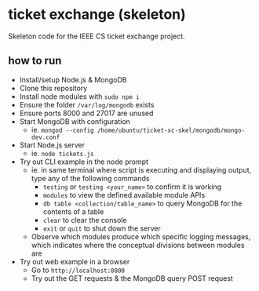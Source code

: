 # ticket exchange (skeleton)

Skeleton code for the IEEE CS ticket exchange project.

## how to run

-   Install/setup Node.js & MongoDB
-   Clone this repository
-   Install node modules with `sudo npm i`
-   Ensure the folder `/var/log/mongodb` exists
-   Ensure ports 8000 and 27017 are unused
-   Start MongoDB with configuration
    -   ie. `mongod --config /home/ubuntu/ticket-xc-skel/mongodb/mongo-dev.conf`
-   Start Node.js server
    -   ie. `node tickets.js`
-   Try out CLI example in the node prompt
    -   ie. in same terminal where script is executing and displaying output, type any of the following commands
        -   `testing` or `testing <your_name>` to confirm it is working
        -   `modules` to view the defined available module APIs
        -   `db table <collection/table_name>` to query MongoDB for the contents of a table
        -   `clear` to clear the console
        -   `exit` or `quit` to shut down the server
    -   Observe which modules produce which specific logging messages, which indicates where the conceptual divisions between modules are
-   Try out web example in a browser
    -   Go to `http://localhost:8000`
    -   Try out the GET requests & the MongoDB query POST request
